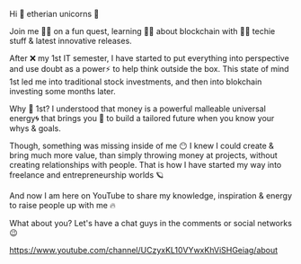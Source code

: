 Hi 🖖 etherian unicorns 🦄

Join me 🐱‍🏍 on a fun quest, learning 👩‍🚀 about blockchain with 👩‍💻 techie stuff & latest innovative releases.

After ❌ my 1st IT semester, I have started to put everything into perspective and use doubt as a power⚡️ to help think outside the box. This state of mind 1st led me into traditional stock investments, and then into blokchain investing some months later. 

Why 💸 1st? I understood that money is a powerful malleable universal energy🌀 that brings you 🗽 to build a tailored future when you know your whys & goals. 

Though, something was missing inside of me 😶 I knew I could create & bring much more value, than simply throwing money at projects, without creating relationships with people. That is how I have started my way into freelance and entrepreneurship worlds 🪐

And now I am here on YouTube to share my knowledge, inspiration & energy to raise people up with me 🔥

What about you? Let's have a chat guys in the comments or social networks 😉

https://www.youtube.com/channel/UCzyxKL10VYwxKhViSHGeiag/about
